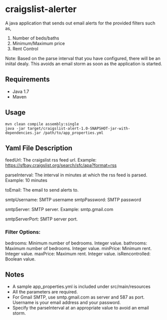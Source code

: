 # craigslist-alerter

A java application that sends out email alerts for the provided filters such as,

1. Number of beds/baths
2. Minimum/Maximum price
3. Rent Control

Note: Based on the parse interval that you have configured, there will be an iniital dealy. This avoids an email storm
as soon as the application is started.

## Requirements
* Java 1.7
* Maven

## Usage
```
mvn clean compile assembly:single
java -jar target/craigslist-alert-1.0-SNAPSHOT-jar-with-dependencies.jar /path/to/app_properties.yml
```

## Yaml File Description
feedUrl: The craigslist rss feed url.
Example: https://sfbay.craigslist.org/search/sfc/apa?format=rss

parseInterval: The interval in minutes at which the rss feed is parsed. 
Example: 10 minutes

toEmail: The email to send alerts to.

smtpUsername: SMTP username
smtpPassword: SMTP password

smtpServer: SMTP server.
Example: smtp.gmail.com

smtpServerPort: SMTP server port.

### Filter Options:
bedrooms: Minimum number of bedrooms. Integer value.
bathrooms: Maximum number of bedrooms. Integer value.
minPrice: Minimum rent. Integer value.
maxPrice: Maximum rent. Integer value.
isRencontrolled: Boolean value.

## Notes
* A sample app_properties.yml is included under src/main/resources
* All the parameters are required.
* For Gmail SMTP, use smtp.gmail.com as server and 587 as port. Username is your email address and your password.
* Specify the parseInterval at an appropriate value to avoid an email storm.


